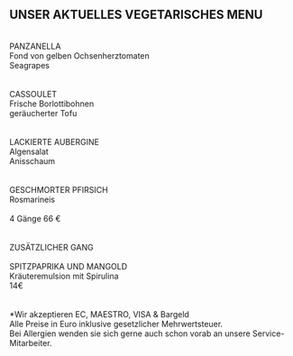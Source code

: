 ## UNSER AKTUELLES VEGETARISCHES MENU
<br>
PANZANELLA<br>
Fond von gelben Ochsenherztomaten<br>
Seagrapes<br>
<br>
<br>
CASSOULET <br>
Frische Borlottibohnen <br>
geräucherter Tofu<br>
<br>
<br>
LACKIERTE AUBERGINE <br>
Algensalat  <br>
Anisschaum<br>
<br>
<br>
GESCHMORTER PFIRSICH <br>
Rosmarineis<br>
<br>
4 Gänge 66 €
<br>
<br>
<br>
ZUSÄTZLICHER GANG<br>
<br>
SPITZPAPRIKA UND MANGOLD<br>
Kräuteremulsion mit Spirulina<br>
14€ 
<br>
<br/>
<br>
*Wir akzeptieren EC, MAESTRO, VISA & Bargeld<br>
Alle Preise in Euro inklusive gesetzlicher Mehrwertsteuer.<br>
Bei Allergien wenden sie sich gerne auch schon vorab an unsere Service-Mitarbeiter.<br>
